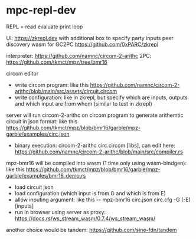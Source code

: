 # mpc-repl-dev

REPL = read evaluate print loop

UI: https://zkrepl.dev
with additional box to specify party inputs
peer discovery
wasm for GC2PC
https://github.com/0xPARC/zkrepl

interpreter: https://github.com/namnc/circom-2-arithc
2PC: https://github.com/tkmct/mpz/tree/bmr16

circom editor
- write circom program: like this https://github.com/namnc/circom-2-arithc/blob/main/src/assets/circuit.circom
- write configuration: like in zkrepl, but specify which are inputs, outputs and which input are from whom (similar to test in zkrepl)

server will run circom-2-arithc on circom program to generate arithemtic circuit in json format: like this https://github.com/tkmct/mpz/blob/bmr16/garble/mpz-garble/examples/circ.json
- binary execution: circom-2-arithc circ.circom [libs], can edit here: https://github.com/namnc/circom-2-arithc/blob/main/src/compiler.rs

mpz-bmr16 will be compiled into wasm (1 time only using wasm-bindgen): 
like this https://github.com/tkmct/mpz/blob/bmr16/garble/mpz-garble/examples/bmr16_demo.rs
- load circuit json
- load configuration (which input is from G and which is from E)
- allow inputing argument: like this
-- mpz-bmr16 circ.json circ.cfg -G (-E) [inputs]
- run in browser using server as proxy: https://docs.rs/ws_stream_wasm/0.7.4/ws_stream_wasm/

another choice would be tandem: https://github.com/sine-fdn/tandem


